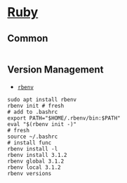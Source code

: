# [Ruby ](https://www.ruby-lang.org/en/documentation/installation/)
## Common
```shell

```
## Version Management
- [`rbenv`](https://github.com/rbenv/rbenv#readme)
```shell
sudo apt install rbenv
rbenv init # fresh
# add to .bashrc
export PATH="$HOME/.rbenv/bin:$PATH"
eval "$(rbenv init -)"
# fresh
source ~/.bashrc
# install func
rbenv install -l
rbenv install 3.1.2
rbenv global 3.1.2
rbenv local 3.1.2
rbenv versions
```
